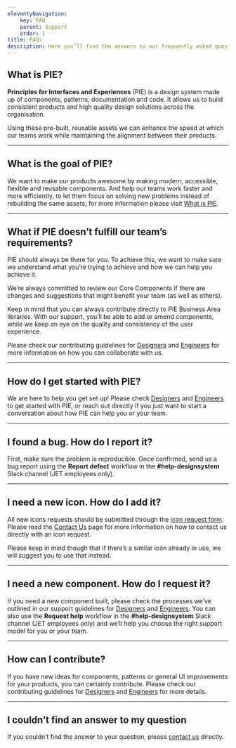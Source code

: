 ```yaml
---
eleventyNavigation:
    key: FAQ
    parent: Support
    order: 1
title: FAQs
description: Here you’ll find the answers to our frequently asked questions, but  feel free to reach out to us if you need additional help.
---
```


## What is PIE?

**Principles for Interfaces and Experiences** (PIE) is a design system made up of components, patterns, documentation and code. It allows us to build consistent products and high quality design solutions across the organisation.

Using these pre-built, reusable assets we can enhance the speed at which our teams work while maintaining the alignment between their products.

---

## What is the goal of PIE?

We want to make our products awesome by making modern, accessible, flexible and reusable components. And help our teams work faster and more efficiently, to let them focus on solving new problems instead of rebuilding the same assets; for more information please visit [What is PIE](/all-about-pie/what-is-pie).

---

## What if PIE doesn’t fulfill our team’s requirements?

PIE should always be there for you. To achieve this, we want to make sure we understand what you’re trying to achieve and how we can help you achieve it.

We’re always committed to review our Core Components if there are changes and suggestions that might benefit your team (as well as others).

Keep in mind that you can always contribute directly to PIE Business Area libraries. With our support, you’ll be able to add or amend components, while we keep an eye on the quality and consistency of the user experience.

Please check our contributing guidelines for [Designers](/designers/contributing) and [Engineers](/engineers/contributing) for more information on how you can collaborate with us.

---

## How do I get started with PIE?

We are here to help you get set up! Please check [Designers](/designers/getting-started/overview) and [Engineers](/engineers/getting-started/overview) to get started with PIE, or reach out directly if you just want to start a conversation about how PIE can help you or your team.

---

## I found a bug. How do I report it?

First, make sure the problem is reproducible. Once confirmed, send us a bug report using the **Report defect** workflow in the **#help-designsystem** Slack channel (JET employees only).

---

## I need a new icon. How do I add it?

All new icons requests should be submitted through the [icon request form](https://docs.google.com/forms/d/16x_tEnAZS75vamcGQpOwipjCfz6Nczg2TfI0a_Ixh9U/viewform?pli=1&pli=1&edit_requested=true). Please read the [Contact Us](/support/contact-us) page for more information on how to contact us directly with an icon request.

Please keep in mind though that if there’s a similar icon already in use, we will suggest you to use that instead.

---

## I need a new component. How do I request it?

If you need a new component built, please check the processes we’ve outlined in our support guidelines for [Designers](/designers/how-we-support-you) and [Engineers](/engineers/contributing). You can also use the **Request help** workflow in the **#help-designsystem** Slack channel (JET employees only) and we’ll help you choose the right support model for you or your team.

---

## How can I contribute?

If you have new ideas for components, patterns or general UI improvements for your products, you can certainly contribute. Please check our contributing guidelines for [Designers](/designers/contributing) and [Engineers](/engineers/contributing) for more details.

---

## I couldn’t find an answer to my question
If you couldn’t find the answer to your question, please [contact us](/support/contact-us) directly.

